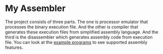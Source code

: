 # My Assembler

The project consists of three parts. The one is processor emulator that processes the binary execution file. And the other is compiler that generates these execution files from simplified assembly language. And the third is the disassembler which generates assembly code from execution file. You can look at the [example programs](Example_Programs) to see supported assembly features.